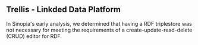 ## Trellis - Linkded Data Platform
In Sinopia's early analysis, we determined that having a RDF triplestore was
not necessary for meeting the requirements of a create-update-read-delete (CRUD)
editor for RDF.  
